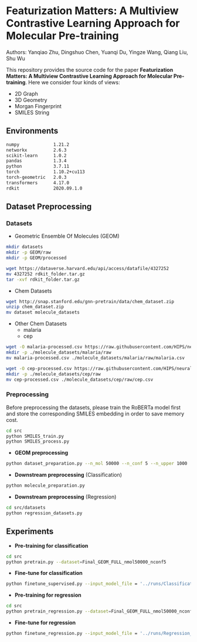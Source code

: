 # Featurization Matters: A Multiview Contrastive Learning Approach for Molecular Pre-training

Authors:  Yanqiao Zhu, Dingshuo Chen, Yuanqi Du, Yingze Wang, Qiang Liu, Shu Wu

This repository provides the source code for the paper **Featurization Matters: A Multiview Contrastive Learning Approach for Molecular Pre-training**. Here we consider four kinds of views:

- 2D Graph 
- 3D Geometry
- Morgan Fingerprint
- SMILES String



## Environments

```bash
numpy             1.21.2
networkx          2.6.3
scikit-learn      1.0.2
pandas            1.3.4
python            3.7.11
torch             1.10.2+cu113
torch-geometric   2.0.3
transformers      4.17.0
rdkit             2020.09.1.0
```



## Dataset Preprocessing

### Datasets

- Geometric Ensemble Of Molecules (GEOM)

```bash
mkdir datasets
mkdir -p GEOM/raw
mkdir -p GEOM/processed

wget https://dataverse.harvard.edu/api/access/datafile/4327252
mv 4327252 rdkit_folder.tar.gz
tar -xvf rdkit_folder.tar.gz
```

- Chem Datasets

```bash
wget http://snap.stanford.edu/gnn-pretrain/data/chem_dataset.zip
unzip chem_dataset.zip
mv dataset molecule_datasets
```

- Other Chem Datasets
  - malaria
  - cep

```bash
wget -O malaria-processed.csv https://raw.githubusercontent.com/HIPS/neural-fingerprint/master/data/2015-06-03-malaria/malaria-processed.csv
mkdir -p ./molecule_datasets/malaria/raw
mv malaria-processed.csv ./molecule_datasets/malaria/raw/malaria.csv

wget -O cep-processed.csv https://raw.githubusercontent.com/HIPS/neural-fingerprint/master/data/2015-06-02-cep-pce/cep-processed.csv
mkdir -p ./molecule_datasets/cep/raw
mv cep-processed.csv ./molecule_datasets/cep/raw/cep.csv
```



### Preprocessing

Before preprocessing the datasets, please train the RoBERTa model first and store the corresponding SMILES embedding in order to save memory cost.

```bash
cd src
python SMILES_train.py
python SMILES_process.py
```

- **GEOM preprocessing**

```bash
python dataset_preparation.py --n_mol 50000 --n_conf 5 --n_upper 1000
```

- **Downstream preprocessing** (Classification)

```bash
python molecule_preparation.py
```

- **Downstream preprocessing** (Regression)

```bash
cd src/datasets
python regression_datasets.py
```



## Experiments

- **Pre-training for classification**

```bash
cd src
python pretrain.py --dataset=Final_GEOM_FULL_nmol50000_nconf5 
```

- **Fine-tune for classification**

```bash
python finetune_supervised.py --input_model_file = '../runs/Classification_models/'
```



- **Pre-training for regression**

```bash
cd src
python pretrain_regression.py --dataset=Final_GEOM_FULL_nmol50000_nconf5
```

- **Fine-tune for regression**

```bash
python finetune_regression.py --input_model_file = '../runs/Regression_models/'
```

